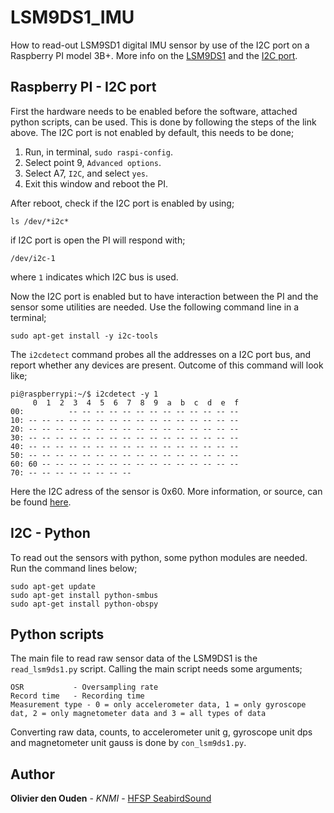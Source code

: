 # LSM9DS1_IMU

How to read-out LSM9SD1 digital IMU sensor by use of the I2C port on a Raspberry PI model 3B+. More info on the [LSM9DS1](https://www.st.com/resource/en/datasheet/lsm9ds1.pdf) and the [I2C port](https://learn.sparkfun.com/tutorials/raspberry-pi-spi-and-i2c-tutorial).

## Raspberry PI - I2C port 

First the hardware needs to be enabled before the software, attached python scripts, can be used. This is done by following the steps of the link above.
The I2C port is not enabled by default, this needs to be done;
1. Run, in terminal, ```sudo raspi-config```.
2. Select point 9, ```Advanced options```.
3. Select A7, ```I2C```, and select ```yes```.
4. Exit this window and reboot the PI.

After reboot, check if the I2C port is enabled by using;

```
ls /dev/*i2c*
```

if I2C port is open the PI will respond with;

```
/dev/i2c-1
```

where ```1``` indicates which I2C bus is used.

Now the I2C port is enabled but to have interaction between the PI and the sensor some utilities are needed. Use the following command line in a terminal;

```
sudo apt-get install -y i2c-tools
```

The ```i2cdetect``` command probes all the addresses on a I2C port bus, and report whether any devices are present. Outcome of this command will look like;

```
pi@raspberrypi:~/$ i2cdetect -y 1
     0  1  2  3  4  5  6  7  8  9  a  b  c  d  e  f
00:          -- -- -- -- -- -- -- -- -- -- -- -- --
10: -- -- -- -- -- -- -- -- -- -- -- -- -- -- -- --
20: -- -- -- -- -- -- -- -- -- -- -- -- -- -- -- --
30: -- -- -- -- -- -- -- -- -- -- -- -- -- -- -- --
40: -- -- -- -- -- -- -- -- -- -- -- -- -- -- -- --
50: -- -- -- -- -- -- -- -- -- -- -- -- -- -- -- --
60: 60 -- -- -- -- -- -- -- -- -- -- -- -- -- -- --
70: -- -- -- -- -- -- -- --
```

Here the I2C adress of the sensor is 0x60. More information, or source, can be found [here](https://learn.sparkfun.com/tutorials/raspberry-pi-spi-and-i2c-tutorial).

## I2C - Python 

To read out the sensors with python, some python modules are needed. Run the command lines below;

```
sudo apt-get update
sudo apt-get install python-smbus
sudo apt-get install python-obspy
```

## Python scripts

The main file to read raw sensor data of the LSM9DS1 is the ```read_lsm9ds1.py``` script. Calling the main script needs some arguments;

```
OSR           - Oversampling rate
Record time   - Recording time
Measurement type - 0 = only accelerometer data, 1 = only gyroscope dat, 2 = only magnetometer data and 3 = all types of data
```
Converting raw data, counts, to accelerometer unit g, gyroscope unit dps and magnetometer unit gauss is done by ```con_lsm9ds1.py```.

## Author

**Olivier den Ouden** - *KNMI* - [HFSP SeabirdSound](https://seabirdsound.org)
